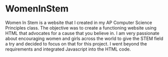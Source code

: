 # WomenInStem
Women In Stem is a website that I created in my AP Computer Science Principles class.
The objective was to create a functioning website using HTML that advocates for a cause that you believe in.
I am very passionate about encouraging women and girls across the world to give the STEM field a try and
decided to focus on that for this project. I went beyond the requirements and integrated Javascript into the HTML code.
